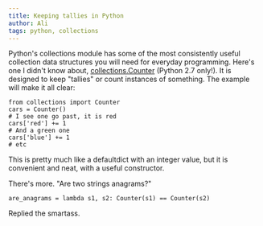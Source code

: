 ```yaml
---
title: Keeping tallies in Python
author: Ali
tags: python, collections
---
```


Python's collections module has some of the most consistently useful collection
data structures you will need for everyday programming. Here's one I didn't know
about, [collections.Counter](http://docs.python.org/2/library/collections.html#collections.Counter)
(Python 2.7 only!). It is designed to keep "tallies" or count instances of
something. The example will make it all clear:

~~~ {.python}
from collections import Counter
cars = Counter()
# I see one go past, it is red
cars['red'] += 1
# And a green one
cars['blue'] += 1
# etc
~~~

This is pretty much like a defaultdict with an integer value, but it is
convenient and neat, with a useful constructor.

There's more. "Are two strings anagrams?"

~~~ {.python}
are_anagrams = lambda s1, s2: Counter(s1) == Counter(s2)
~~~

Replied the smartass.




